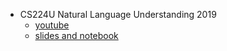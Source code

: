 * CS224U Natural Language Understanding 2019
  + [youtube](https://www.youtube.com/watch?v=pO3Jsr31s_Q&list=PLoROMvodv4rObpMCir6rNNUlFAn56Js20&index=8&t=1076s)
  + [slides and notebook](http://web.stanford.edu/class/cs224u/)
